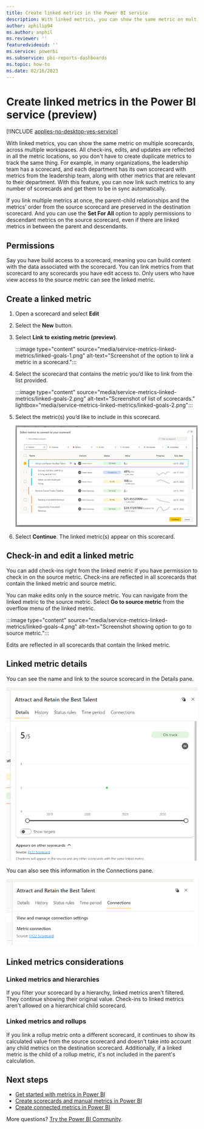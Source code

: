 ```yaml
---
title: Create linked metrics in the Power BI service
description: With linked metrics, you can show the same metric on multiple scorecards, across multiple workspaces. All check-ins, edits, and updates are reflected in all the metric locations.
author: aphilip94
ms.author: anphil
ms.reviewer: ''
featuredvideoid: ''
ms.service: powerbi
ms.subservice: pbi-reports-dashboards
ms.topic: how-to
ms.date: 02/16/2023
---
```


# Create linked metrics in the Power BI service (preview)

[!INCLUDE [applies-no-desktop-yes-service](../includes/applies-no-desktop-yes-service.md)]

With linked metrics, you can show the same metric on multiple scorecards, across multiple workspaces. All check-ins, edits, and updates are reflected in all the metric locations, so you don't have to create duplicate metrics to track the same thing. For example, in many organizations, the leadership team has a scorecard, and each department has its own scorecard with metrics from the leadership team, along with other metrics that are relevant to their department. With this feature, you can now link such metrics to any number of scorecards and get them to be in sync automatically.

If you link multiple metrics at once, the parent-child relationships and the metrics’ order from the source scorecard are preserved in the destination scorecard. And you can use the **Set For All** option to apply permissions to descendant metrics on the source scorecard, even if there are linked metrics in between the parent and descendants.

## Permissions

Say you have build access to a scorecard, meaning you can build content with the data associated with the scorecard. You can link metrics from that scorecard to any scorecards you have edit access to. Only users who have view access to the source metric can see the linked metric.

## Create a linked metric

1. Open a scorecard and select **Edit**
1. Select the **New** button.
1. Select **Link to existing metric (preview)**.

    :::image type="content" source="media/service-metrics-linked-metrics/linked-goals-1.png" alt-text="Screenshot of the option to link a metric in a scorecard.":::

1. Select the scorecard that contains the metric you’d like to link from the list provided.

    :::image type="content" source="media/service-metrics-linked-metrics/linked-goals-2.png" alt-text="Screenshot of list of scorecards." lightbox="media/service-metrics-linked-metrics/linked-goals-2.png":::

1. Select the metric(s) you’d like to include in this scorecard.

    [ ![Screenshot of selecting the metric to link.](media/service-metrics-linked-metrics/linked-goals-3.png)](media/service-metrics-linked-metrics/linked-goals-3.png#lightbox)

1. Select **Continue**. The linked metric(s) appear on this scorecard.

## Check-in and edit a linked metric

You can add check-ins right from the linked metric if you have permission to check in on the source metric. Check-ins are reflected in all scorecards that contain the linked metric and source metric.

You can make edits only in the source metric. You can navigate from the linked metric to the source metric. Select **Go to source metric** from the overflow menu of the linked metric.

:::image type="content" source="media/service-metrics-linked-metrics/linked-goals-4.png" alt-text="Screenshot showing option to go to source metric.":::

Edits are reflected in all scorecards that contain the linked metric.

## Linked metric details

You can see the name and link to the source scorecard in the Details pane.

[ ![Screenshot showing details of the linked metric in Details pane.](media/service-metrics-linked-metrics/linked-goals-5.png)](media/service-metrics-linked-metrics/linked-goals-5.png#lightbox)
   
You can also see this information in the Connections pane.

![Screenshot showing details of the linked metric in Connections pane.](media/service-metrics-linked-metrics/linked-goals-6.png)

## Linked metrics considerations

### Linked metrics and hierarchies 

If you filter your scorecard by a hierarchy, linked metrics aren't filtered. They continue showing their original value. Check-ins to linked metrics aren't allowed on a hierarchical child scorecard.

### Linked metrics and rollups

If you link a rollup metric onto a different scorecard, it continues to show its calculated value from the source scorecard and doesn't take into account any child metrics on the destination scorecard. Additionally, if a linked metric is the child of a rollup metric, it's not included in the parent's calculation.

## Next steps

- [Get started with metrics in Power BI](service-goals-introduction.md)
- [Create scorecards and manual metrics in Power BI](service-goals-create.md)
- [Create connected metrics in Power BI](service-goals-create-connected.md)

More questions? [Try the Power BI Community](https://community.powerbi.com/).
